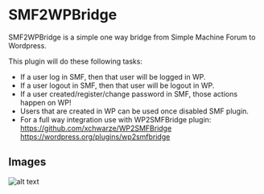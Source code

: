 SMF2WPBridge
====

SMF2WPBridge is a simple one way bridge from Simple Machine Forum to Wordpress.

This plugin will do these following tasks:

* If a user log in SMF, then that user will be logged in WP.
* If a user logout in SMF, then that user will be logout in WP.
* If a user created/register/change password in SMF, those actions happen on WP! 
* Users that are created in WP can be used once disabled SMF plugin.
* For a full way integration use with WP2SMFBridge plugin:
	https://github.com/xchwarze/WP2SMFBridge
	https://wordpress.org/plugins/wp2smfbridge


Images
-----------

![alt text](http://oi60.tinypic.com/qp5wmw.jpg "SMF2WPBridge - Settings")
